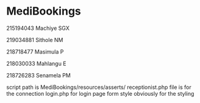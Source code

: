 # MediBookings
215194043 Machiye SGX 

219034881 Sithole NM 

218718477 Masimula P

218030033 Mahlangu E

218726283 Senamela PM

script path is MediBookings/resources/asserts/
receptionist.php file is for the connection
login.php for login page form
style obviously for the styling
